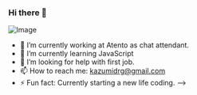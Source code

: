 ### Hi there 👋



![Image](https://i.imgur.com/DeHQfSL.png)



- 🔭 I’m currently working at Atento as chat attendant.
- 🌱 I’m currently learning JavaScript
- 🤔 I’m looking for help with first job.
- 📫 How to reach me: kazumidrg@gmail.com
- ⚡ Fun fact: Currently starting a new life coding.
-->
